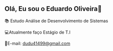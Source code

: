 ## Olá, Eu sou o Eduardo Oliveira👋
📚 Estudo Análise de Desenvolvimento de Sistemas

💻Atualmente faço Estágio de T.I

🤖E-mail: dudu41499@gmail.com


<!--
**Dudu7os/Dudu7os** is a ✨ _special_ ✨ repository because its `README.md` (this file) appears on your GitHub profile.

Here are some ideas to get you started:

- 🔭 I’m currently working on ...
- 🌱 I’m currently learning ...
- 👯 I’m looking to collaborate on ...
- 🤔 I’m looking for help with ...
- 💬 Ask me about ...
- 📫 How to reach me: ...
- 😄 Pronouns: ...
- ⚡ Fun fact: ...
--> 
